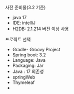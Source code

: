 사전 준비물(3.2 기준)
- java 17
- IDE: intelliJ
- H2DB: 2.1.214 버전 이상 사용

프로젝트 선택
- Gradle- Groovy Project
- Spring boot: 3.2
- Language: Java
- Packaging: Jar
- Java : 17
의존성
- springWeb
- Thymeleaf
- 